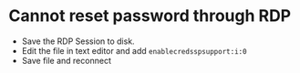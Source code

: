 Cannot reset password through RDP
=========================
* Save the RDP Session to disk.
* Edit the file in text editor and add
   `enablecredsspsupport:i:0`
* Save file and reconnect
